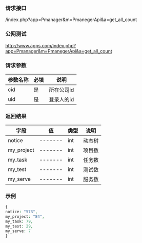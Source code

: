 ### **请求接口**
/index.php?app=Pmanager&m=PmanegerApi&a=get_all_count



### **公网测试**
http://www.apps.com/index.php?app=Pmanager&m=PmanegerApi&a=get_all_count

### **请求参数**

| 参数名称  |必填|     说明      |
|------|-----|------|
| cid     | 是 |   所在公司id   |
| uid| 是 |  登录人的id  |

### **返回结果**
|字段        |值          |类型    |说明        |
| ---------  |--------    |-------- |--------  |
|notice|-------   |int    | 动态树 |
|my_project|-------   |int    | 项目数  |
|my_task|-------   |int    | 任务数  |
|my_test|-------   |int    | 测试数  |
|my_serve|-------   |int    | 服务数  |


### **示例**
````php
{
notice: "573",
my_project: "84",
my_task: 79,
my_test: 29,
my_serve: 7
}